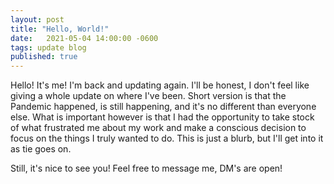 ```yaml
---
layout: post
title: "Hello, World!"
date:   2021-05-04 14:00:00 -0600
tags: update blog
published: true
---
```


Hello! It's me! I'm back and updating again. I'll be honest, I don't feel like giving a whole update on where I've been. Short version is that the Pandemic happened, is still happening, and it's no different than everyone else. What is important however is that I had the opportunity to take stock of what frustrated me about my work and make a conscious decision to focus on the things I truly wanted to do. This is just a blurb, but I'll get into it as tie goes on. 

Still, it's nice to see you! Feel free to message me, DM's are open!